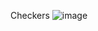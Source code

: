 Сheckers
![image](https://user-images.githubusercontent.com/72101153/222773732-01b55819-ba7e-4d86-bb5a-f22acadc86a6.png)
